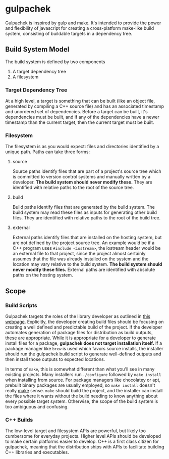 # gulpachek

Gulpachek is inspired by gulp and make. It's intended to provide the
power and flexibility of javascript for creating a cross-platform
make-like build system, consisting of buildable targets in a dependency
tree.

## Build System Model

The build system is defined by two components

1. A target dependency tree
1. A filesystem  

### Target Dependency Tree

At a high level, a target is something that can be built (like an object
file, generated by compiling a C++ source file) and has an associated
timestamp and unordered set of dependencies.  Before a target can be
built, it's dependencies must be built, and if any of the dependencies
have a newer timestamp than the current target, then the current target
must be built.

### Filesystem

The filesystem is as you would expect: files and directories identified
by a unique path.  Paths can take three forms: 

1. source

	Source paths identify files that are part of a project's source tree
	which is committed to version control systems and manually written by
	a developer. **The build system should never modify these.** They are
	identified with relative paths to the root of the source tree.

1. build

	Build paths identify files that are generated by the build system.
	The build system may read these files as inputs for generating other
	build files. They are identified with relative paths to the root of
	the build tree.

1. external

	External paths identify files that are installed on the hosting
	system, but are not defined by the project source tree. An example
	would be if a C++ program uses `#include <iostream>`, the iostream
	header would be an external file to that project, since the project
	almost certainly assumes that the file was already installed on the
	system and the location may vary relative to the build system. **The
	build system should never modify these files.** External paths are
	identified with absolute paths on the hosting system.

## Scope

### Build Scripts

Gulpachek targets the roles of the library developer as outlined in
[this webpage](https://gulachek.com/blog/lib_end_to_end/).  Explicitly,
the developer creating build files should be focusing on creating a well
defined and predictable build of the project. If the developer automates
generation of package files for distribution as build outputs, these are
appropriate.  While it is appropriate for a developer to generate
install files for a package, **gulpachek does not target installation
itself.** If a package manager like `brew` is used which favors source
installs, the installer should run the gulpachek build script to
generate well-defined outputs and then install those outputs to expected
locations.

In terms of `make`, this is somewhat different than what you'll see in
many existing projects. Many installers run `./configure` followed by
`make install` when installing from source. For package managers like
chocolatey or apt, prebuilt binary packages are usually employed, so
`make install` doesn't really <u>make</u> sense. `make` should build the
project, and the installer can install the files where it wants without
the build needing to know anything about every possible target system.
Otherwise, the scope of the build system is too ambiguous and confusing.

### C++ Builds

The low-level target and filesystem APIs are powerful, but likely too
cumbersome for everyday projects. Higher level APIs should be developed
to make certain platforms easier to develop. C++ is a first class
citizen for gulpachek, meaning that the distribution ships with APIs to
facilitate building C++ libraries and executables.
